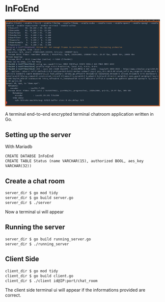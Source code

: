 # InFoEnd

![Alt Text](demo.gif)

A terminal end-to-end encrypted terminal chatroom application written in Go. 

## Setting up the server

With Mariadb

```
CREATE DATABSE InFoEnd
CREATE TABLE Status (name VARCHAR(15), authorized BOOL, aes_key VARCHAR(32))
```

## Create a chat room

```
server_dir $ go mod tidy
server_dir $ go build server.go
server_dir $ ./server
```

Now a terminal ui will appear

## Running the server

```
server_dir $ go build running_server.go
server_dir $ ./running_server
```

## Client Side

```
client_dir $ go mod tidy
client_dir $ go build client.go
client_dir $ ./client id@IP:port/chat_room
```

The client side terminal ui will appear if the informations provided are correct.


